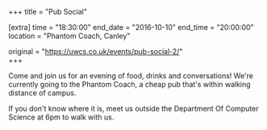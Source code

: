 +++
title = "Pub Social"

[extra]
time = "18:30:00"
end_date = "2016-10-10"
end_time = "20:00:00"
location = "Phantom Coach, Canley"

original = "https://uwcs.co.uk/events/pub-social-2/"    
+++

Come and join us for an evening of food, drinks and conversations\! We're currently going to the Phantom Coach, a cheap pub that's within walking distance of campus.

  

If you don't know where it is, meet us outside the Department Of Computer Science at 6pm to walk with us.

